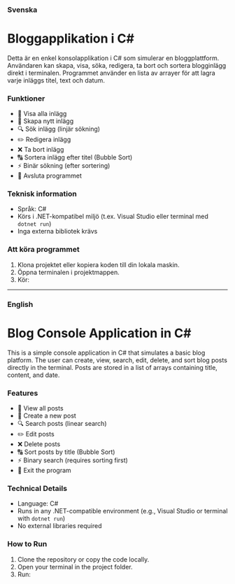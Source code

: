 

### Svenska

# Bloggapplikation i C\#

Detta är en enkel konsolapplikation i C# som simulerar en bloggplattform. Användaren kan skapa, visa, söka, redigera, ta bort och sortera blogginlägg direkt i terminalen. Programmet använder en lista av arrayer för att lagra varje inläggs titel, text och datum.

### Funktioner

* 📄 Visa alla inlägg
* 📝 Skapa nytt inlägg
* 🔍 Sök inlägg (linjär sökning)
* ✏️ Redigera inlägg
* ❌ Ta bort inlägg
* 🔠 Sortera inlägg efter titel (Bubble Sort)
* ⚡ Binär sökning (efter sortering)
* 🚪 Avsluta programmet

### Teknisk information

* Språk: C#
* Körs i .NET-kompatibel miljö (t.ex. Visual Studio eller terminal med `dotnet run`)
* Inga externa bibliotek krävs

### Att köra programmet

1. Klona projektet eller kopiera koden till din lokala maskin.
2. Öppna terminalen i projektmappen.
3. Kör:

 

---

### English

# Blog Console Application in C\#

This is a simple console application in C# that simulates a basic blog platform. The user can create, view, search, edit, delete, and sort blog posts directly in the terminal. Posts are stored in a list of arrays containing title, content, and date.

### Features

* 📄 View all posts
* 📝 Create a new post
* 🔍 Search posts (linear search)
* ✏️ Edit posts
* ❌ Delete posts
* 🔠 Sort posts by title (Bubble Sort)
* ⚡ Binary search (requires sorting first)
* 🚪 Exit the program

### Technical Details

* Language: C#
* Runs in any .NET-compatible environment (e.g., Visual Studio or terminal with `dotnet run`)
* No external libraries required

### How to Run

1. Clone the repository or copy the code locally.
2. Open your terminal in the project folder.
3. Run:

   
